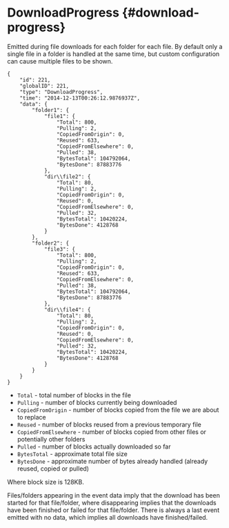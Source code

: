 DownloadProgress {#download-progress}
================

Emitted during file downloads for each folder for each file. By default
only a single file in a folder is handled at the same time, but custom
configuration can cause multiple files to be shown.

``` {.sourceCode .json}
{
    "id": 221,
    "globalID": 221,
    "type": "DownloadProgress",
    "time": "2014-12-13T00:26:12.9876937Z",
    "data": {
        "folder1": {
            "file1": {
                "Total": 800,
                "Pulling": 2,
                "CopiedFromOrigin": 0,
                "Reused": 633,
                "CopiedFromElsewhere": 0,
                "Pulled": 38,
                "BytesTotal": 104792064,
                "BytesDone": 87883776
            },
            "dir\\file2": {
                "Total": 80,
                "Pulling": 2,
                "CopiedFromOrigin": 0,
                "Reused": 0,
                "CopiedFromElsewhere": 0,
                "Pulled": 32,
                "BytesTotal": 10420224,
                "BytesDone": 4128768
            }
        },
        "folder2": {
            "file3": {
                "Total": 800,
                "Pulling": 2,
                "CopiedFromOrigin": 0,
                "Reused": 633,
                "CopiedFromElsewhere": 0,
                "Pulled": 38,
                "BytesTotal": 104792064,
                "BytesDone": 87883776
            },
            "dir\\file4": {
                "Total": 80,
                "Pulling": 2,
                "CopiedFromOrigin": 0,
                "Reused": 0,
                "CopiedFromElsewhere": 0,
                "Pulled": 32,
                "BytesTotal": 10420224,
                "BytesDone": 4128768
            }
        }
    }
}
```

-   `Total` - total number of blocks in the file
-   `Pulling` - number of blocks currently being downloaded
-   `CopiedFromOrigin` - number of blocks copied from the file we are
    about to replace
-   `Reused` - number of blocks reused from a previous temporary file
-   `CopiedFromElsewhere` - number of blocks copied from other files or
    potentially other folders
-   `Pulled` - number of blocks actually downloaded so far
-   `BytesTotal` - approximate total file size
-   `BytesDone` - approximate number of bytes already handled (already
    reused, copied or pulled)

Where block size is 128KB.

Files/folders appearing in the event data imply that the download has
been started for that file/folder, where disappearing implies that the
downloads have been finished or failed for that file/folder. There is
always a last event emitted with no data, which implies all downloads
have finished/failed.
